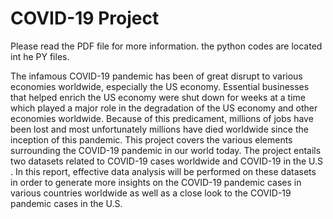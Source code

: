 # COVID-19 Project

Please read the PDF file for more information. the python codes are located int he PY files.

The infamous COVID-19 pandemic has been of great disrupt to various economies worldwide, especially the US economy. Essential businesses that helped enrich the US economy were shut down for weeks at a time which played a major role in the degradation of the US economy and other economies worldwide. Because of this predicament, millions of jobs have been lost and most unfortunately millions have died worldwide since the inception of this pandemic.
This project covers the various elements surrounding the COVID-19 pandemic in our world today. The project entails two datasets related to COVID-19 cases worldwide and COVID-19 in the U.S . In this report, effective data analysis will be performed on these datasets in order to generate more insights on the COVID-19 pandemic cases in various countries worldwide as well as a close look to the COVID-19 pandemic cases in the U.S.
